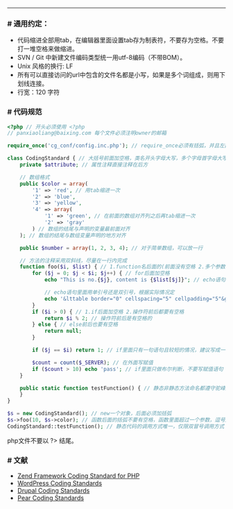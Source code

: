 ***

### \# 通用约定：

- 代码缩进全部用tab，在编辑器里面设置tab存为制表符，不要存为空格。不要打一堆空格来做缩进。
- SVN / Git 中新建文件编码类型统一用utf-8编码（不带BOM）。
- Unix 风格的换行: LF
- 所有可以直接访问的url中包含的文件名都是小写，如果是多个词组成，则用下划线连接。
- 行宽：120 字符


### \# 代码规范
```php
<?php // 开头必须使用 <?php
// panxiaoliang@baixing.com 每个文件必须注明owner的邮箱

require_once('cg_conf/config.inc.php'); // require_once必须有括弧，并且左括弧前面没有空格

class CodingStandard { // 大括号前面加空格，类名开头字母大写，多个字母首字母大写
    private $attribute; // 属性注释直接注释在后方

    // 数组格式
    public $color = array(
        '1' => 'red', // 用tab缩进一次
        '2' => 'blue',
        '3' => 'yellow',
        '4' => array(
            '1' => 'green',	// 在前面的数组对齐列之后再tab缩进一次
            '2' => 'gray'
        ) // 数组的结尾与声明的变量最前面对齐
    ); // 数组的结尾与数组变量声明的地方对齐

    public $number = array(1, 2, 3, 4); // 对于简单数组，可以放一行

    // 方法的注释采用双斜线，尽量在一行内完成
    function foo($i, $list) { // 1.function名后面的(前面没有空格 2.多个参数，如果有逗号，那么逗号后面要有空格
        for ($j = 0; $j < $i; $j++) { // for后面加空格
            echo "This is no.{$j}, content is {$list[$j]}"; // echo语句不加括号。

            // echo语句里面用单引号还是双引号，根据实际情况定
            echo '&lttable border="0" cellspacing="5" cellpadding="5"&gt'; 
        }
        if ($i > 0) { // 1.if后面加空格 2.操作符前后都要有空格
            return $i % 2; // 操作符前后是有空格的
        } else { // else前后也要有空格
            return null;
        }

        if ($j == $i) return 1; // if里面只有一句语句且较短的情况，建议写成一行，如果要拆成多行，则前后建议加上括号。

        $count = count($_SERVER); // 在外面写赋值
        if ($count > 10) echo 'pass'; // if里面只做布尔判断，不要写赋值语句
    }

    public static function testFunction() { // 静态非静态方法命名都遵守驼峰原则
    }
}

$s = new CodingStandard(); // new一个对象，后面必须加括弧
$s->foo(10, $s->color); // 函数后面的括弧不要有空格，函数里面超过一个参数，逗号后面就要有空格
CodingStandard::testFunction(); // 静态代码的调用方式唯一，仅限双冒号调用方式
```
php文件不要以 ?> 结尾。

### \# 文献

- [Zend Framework Coding Standard for PHP](http://framework.zend.com/manual/1.12/en/coding-standard.html)
- [WordPress Coding Standards](http://codex.wordpress.org/WordPress_Coding_Standards)
- [Drupal Coding Standards](http://drupal.org/coding-standards)
- [Pear Coding Standards](http://pear.php.net/manual/en/standards.php)
